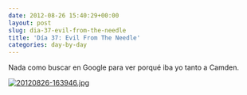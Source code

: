 ```yaml
---
date: 2012-08-26 15:40:29+00:00
layout: post
slug: dia-37-evil-from-the-needle
title: 'Día 37: Evil From The Needle'
categories: day-by-day
---
```


Nada como buscar en Google para ver porqué iba yo tanto a Camden.

[![20120826-163946.jpg](http://blog.migueljulian.com/wp-content/uploads/20120826-163946.jpg)](http://blog.migueljulian.com/wp-content/uploads/20120826-163946.jpg)
